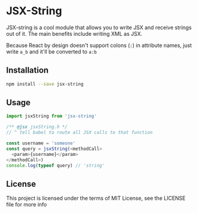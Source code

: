 # JSX-String

JSX-string is a cool module that allows you to write JSX and receive strings out of it. The main benefits include writing XML as JSX.

Because React by design doesn't support colons (`:`) in attribute names, just write `a_b` and it'll be converted to `a:b`

## Installation

```sh
npm install --save jsx-string
```

## Usage

```js
import jsxString from 'jsx-string'

/** @jsx jsxString.h */
// ^ tell babel to route all JSX calls to that function

const username = 'someone'
const query = jsxString(<methodCall>
  <param>{username}</param>
</methodCall>)
console.log(typeof query) // 'string'
```

## License

This project is licensed under the terms of MIT License, see the LICENSE file for more info
